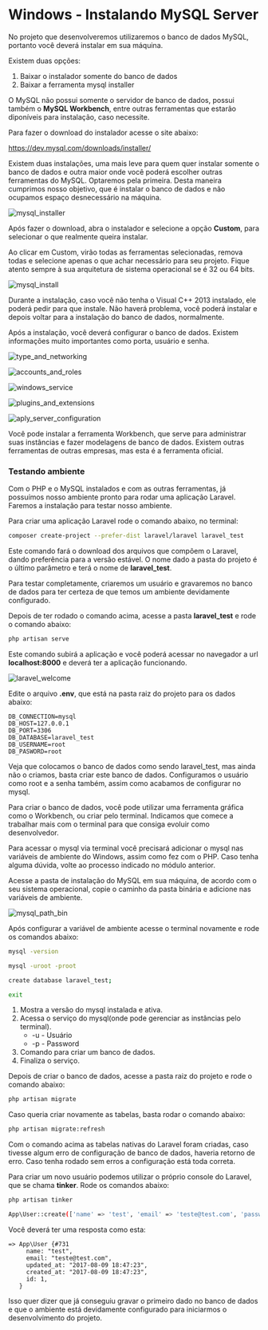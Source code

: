 # Windows - Instalando MySQL Server

No projeto que desenvolveremos utilizaremos o banco de dados MySQL, portanto você deverá instalar em sua máquina.

Existem duas opções:

1. Baixar o instalador somente do banco de dados
2. Baixar a ferramenta mysql installer

O MySQL não possui somente o servidor de banco de dados, possui também o **MySQL Workbench**, entre outras ferramentas que estarão diponíveis para instalação, caso necessite.

Para fazer o download do instalador acesse o site abaixo:

<https://dev.mysql.com/downloads/installer/>

Existem duas instalações, uma mais leve para quem quer instalar somente o banco de dados e outra maior onde você poderá escolher outras ferramentas do MySQL. Optaremos pela primeira. Desta maneira cumprimos nosso objetivo, que é instalar o banco de dados e não ocupamos espaço desnecessário na máquina.

![mysql_installer](./images/mysql_installer.png "mysql_installer")

Após fazer o download, abra o instalador e selecione a opção **Custom**, para selecionar o que realmente queira instalar.

Ao clicar em Custom, virão todas as ferramentas selecionadas, remova todas e selecione apenas o que achar necessário para seu projeto. Fique atento sempre à sua arquitetura de sistema operacional se é 32 ou 64 bits.

![mysql_install](./images/mysql_install.png "mysql_install")

Durante a instalação, caso você não tenha o Visual C++ 2013 instalado, ele poderá pedir para que instale. Não haverá problema, você poderá instalar e depois voltar para a instalação do banco de dados, normalmente.

Após a instalação, você deverá configurar o banco de dados. Existem informações muito importantes como porta, usuário e senha.

![type_and_networking](./images/type_and_networking.png "type_and_networking")

![accounts_and_roles](./images/accounts_and_roles.png "accounts_and_roles")

![windows_service](./images/windows_service.png "windows_service")

![plugins_and_extensions](./images/plugins_and_extensions.png "plugins_and_extensions")

![aply_server_configuration](./images/aply_server_configuration.png "aply_server_configuration")

Você pode instalar a ferramenta Workbench, que serve para administrar suas instâncias e fazer modelagens de banco de dados. Existem outras ferramentas de outras empresas, mas esta é a ferramenta oficial.

### Testando ambiente

Com o PHP e o MySQL instalados e com as outras ferramentas, já possuímos nosso ambiente pronto para rodar uma aplicação Laravel. Faremos a instalação para testar nosso ambiente.

Para criar uma aplicação Laravel rode o comando abaixo, no terminal:

```sh
composer create-project --prefer-dist laravel/laravel laravel_test
```

Este comando fará o download dos arquivos que compõem o Laravel, dando preferência para a versão estável. O nome dado a pasta do projeto é o último parâmetro e terá o nome de **laravel_test**.

Para testar completamente, criaremos um usuário e gravaremos no banco de dados para ter certeza de que temos um ambiente devidamente configurado.

Depois de ter rodado o comando acima, acesse a pasta **laravel_test** e rode o comando abaixo:

```sh
php artisan serve
```

Este comando subirá a aplicação e você poderá acessar no navegador a url **localhost:8000** e deverá ter a aplicação funcionando.

![laravel_welcome](./images/laravel_welcome.png "laravel_welcome")

Edite o arquivo **.env**, que está na pasta raiz do projeto para os dados abaixo:

```
DB_CONNECTION=mysql
DB_HOST=127.0.0.1
DB_PORT=3306
DB_DATABASE=laravel_test
DB_USERNAME=root
DB_PASWORD=root
```

Veja que colocamos o banco de dados como sendo laravel_test, mas ainda não o criamos, basta criar este banco de dados. Configuramos o usuário como root e a senha também, assim como acabamos de configurar no mysql.

Para criar o banco de dados, você pode utilizar uma ferramenta gráfica como o Workbench, ou criar pelo terminal. Indicamos que comece a trabalhar mais com o terminal para que consiga evoluir como desenvolvedor.

Para acessar o mysql via terminal você precisará adicionar o mysql nas variáveis de ambiente do Windows, assim como fez com o PHP. Caso tenha alguma dúvida, volte ao processo indicado no módulo anterior.

Acesse a pasta de instalação do MySQL em sua máquina, de acordo com o seu sistema operacional, copie o caminho da pasta binária e adicione nas variáveis de ambiente.

![mysql_path_bin](./images/mysql_path_bin.png "mysql_path_bin")

Após configurar a variável de ambiente acesse o terminal novamente e rode os comandos abaixo:

```sh
mysql -version

mysql -uroot -proot

create database laravel_test;

exit
```

1. Mostra a versão do mysql instalada e ativa.
2. Acessa o serviço do mysql(onde pode gerenciar as instâncias pelo terminal).
	* -u - Usuário
	* -p - Password
3. Comando para criar um banco de dados.
4. Finaliza o serviço.

Depois de criar o banco de dados, acesse a pasta raiz do projeto e rode o comando abaixo:

```sh
php artisan migrate
```

Caso queria criar novamente as tabelas, basta rodar o comando abaixo:

```sh
php artisan migrate:refresh
```

Com o comando acima as tabelas nativas do Laravel foram criadas, caso tivesse algum erro de configuração de banco de dados, haveria retorno de erro. Caso tenha rodado sem erros a configuração está toda correta.

Para criar um novo usuário podemos utilizar o próprio console do Laravel, que se chama **tinker**. Rode os comandos abaixo:

```sh
php artisan tinker

App\User::create(['name' => 'test', 'email' => 'teste@test.com', 'password' => '123']);
```

Você deverá ter uma resposta como esta:

```
=> App\User {#731
     name: "test",
     email: "teste@test.com",
     updated_at: "2017-08-09 18:47:23",
     created_at: "2017-08-09 18:47:23",
     id: 1,
   }
```

Isso quer dizer que já conseguiu gravar o primeiro dado no banco de dados e que o ambiente está devidamente configurado para iniciarmos o desenvolvimento do projeto.